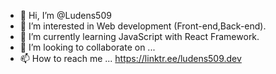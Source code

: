 - 👋 Hi, I’m @Ludens509
- 👀 I’m interested in Web development (Front-end,Back-end).
- 🌱 I’m currently learning JavaScript with React Framework.
- 💞️ I’m looking to collaborate on ...
- 📫 How to reach me ... https://linktr.ee/ludens509.dev


